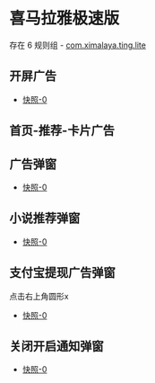 # 喜马拉雅极速版

存在 6 规则组 - [com.ximalaya.ting.lite](/src/apps/com.ximalaya.ting.lite.ts)

## 开屏广告

- [快照-0](https://i.gkd.li/import/import/13197061)

## 首页-推荐-卡片广告

## 广告弹窗

- [快照-0](https://i.gkd.li/import/13218286)

## 小说推荐弹窗

- [快照-0](https://i.gkd.li/import/13229127)

## 支付宝提现广告弹窗

点击右上角圆形x

- [快照-0](https://i.gkd.li/import/import/13256447)

## 关闭开启通知弹窗

- [快照-0](https://i.gkd.li/import/import/13256505)
